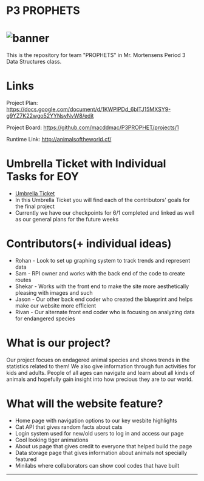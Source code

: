 # P3 PROPHETS
# ![banner](https://user-images.githubusercontent.com/72889343/112936650-0e794c00-90db-11eb-8ca9-f9dc3afd2ebf.JPG)
This is the repository for team "PROPHETS" in Mr. Mortensens Period 3 Data Structures class.

# Links
Project Plan: https://docs.google.com/document/d/1KWPlPDd_6blTJ15MXSY9-g9YZ7K22wgo52YYNsyNvW8/edit

Project Board: https://github.com/macddmac/P3PROPHET/projects/1

Runtime Link: http://animalsoftheworld.cf/

# Umbrella Ticket with Individual Tasks for EOY
- [Umbrella Ticket](https://github.com/macddmac/P3PROPHET/issues/17)
- In this Umbrella Ticket you will find each of the contributors' goals for the final project 
- Currently we have our checkpoints for 6/1 completed and linked as well as our general plans for the future weeks

# Contributors(+ individual ideas)
- Rohan - Look to set up graphing system to track trends and represent data
- Sam - RPI owner and works with the back end of the code to create routes 
- Shekar - Works with the front end to make the site more aesthetically pleasing with images and such
- Jason - Our other back end coder who created the blueprint and helps make our website more efficient 
- Rivan - Our alternate front end coder who is focusing on analyzing data for endangered species 

# What is our project?
Our project focues on endagered animal species and shows trends in the statistics related to them! We also give information through fun activities for kids and adults. People of all ages can navigate and learn about all kinds of animals and hopefully gain insight into how precious they are to our world. 

# What will the website feature?
- Home page with navigation options to our key wesbite highlights
- Cat API that gives random facts about cats
- Login system used for new/old users to log in and access our page
- Cool looking tiger animations
- About us page that gives credit to everyone that helped build the page
- Data storage page that gives information about animals not specially featured
- Minilabs where collaborators can show cool codes that have built
---------------------------
